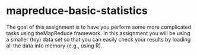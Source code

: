 # mapreduce-basic-statistics
The goal of this assignment is to have you perform some more complicated tasks using theMapReduce framework. In this assignment you will be using a smaller (toy) data set so that you can easily check your results by loading all the data into memory (e.g., using R).
